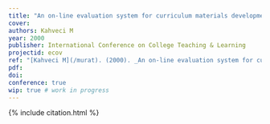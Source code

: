 ```yaml
---
title: "An on-line evaluation system for curriculum materials development"
cover:
authors: Kahveci M
year: 2000
publisher: International Conference on College Teaching & Learning
projectid: ecov
ref: "[Kahveci M](/murat). (2000). _An on-line evaluation system for curriculum materials development_. Paper presented at the International Conference on College Teaching & Learning. Jacksonville, Florida, USA. April 12 - 15, 2000."
pdf:
doi:
conference: true
wip: true # work in progress 
--- 
```


{% include citation.html %}